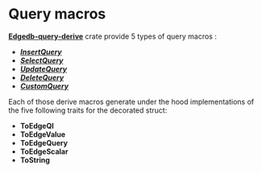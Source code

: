 # Query macros

[**Edgedb-query-derive**](https://github.com/imagineDevit/edgedb) crate provide 5 types of query macros :

- [**_InsertQuery_**](./insert-query.md)
- [**_SelectQuery_**]()
- [**_UpdateQuery_**]()
- [**_DeleteQuery_**]()
- [**_CustomQuery_**]()

Each of those derive macros generate under the hood implementations of the five following traits for the decorated struct:

* **ToEdgeQl**
* **ToEdgeValue**
* **ToEdgeQuery**
* **ToEdgeScalar**
* **ToString**